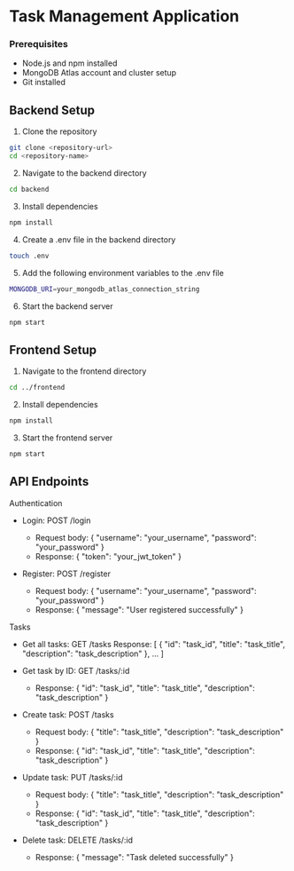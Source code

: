 # Task Management Application

### Prerequisites
- Node.js and npm installed
- MongoDB Atlas account and cluster setup
- Git installed

## Backend Setup
1. Clone the repository
```bash
git clone <repository-url>
cd <repository-name>
```

2. Navigate to the backend directory
```bash
cd backend
```

3. Install dependencies
```bash
npm install
```

4. Create a .env file in the backend directory
```bash
touch .env
```

5. Add the following environment variables to the .env file
```bash
MONGODB_URI=your_mongodb_atlas_connection_string
```

6. Start the backend server
```bash
npm start
```

## Frontend Setup
1. Navigate to the frontend directory
```bash
cd ../frontend
```

2. Install dependencies
```bash
npm install
```

3. Start the frontend server
```bash
npm start
```

## API Endpoints
Authentication
- Login: POST /login
  - Request body: { "username": "your_username", "password": "your_password" }
  - Response: { "token": "your_jwt_token" }
    
- Register: POST /register
  - Request body: { "username": "your_username", "password": "your_password" }
  - Response: { "message": "User registered successfully" }

Tasks
- Get all tasks: GET /tasks
    Response: [ { "id": "task_id", "title": "task_title", "description": "task_description" }, ... ]
    
- Get task by ID: GET /tasks/:id
  - Response: { "id": "task_id", "title": "task_title", "description": "task_description" }
    
- Create task: POST /tasks
  - Request body: { "title": "task_title", "description": "task_description" }
  - Response: { "id": "task_id", "title": "task_title", "description": "task_description" }
    
- Update task: PUT /tasks/:id
  - Request body: { "title": "task_title", "description": "task_description" }
  - Response: { "id": "task_id", "title": "task_title", "description": "task_description" }
    
- Delete task: DELETE /tasks/:id
  - Response: { "message": "Task deleted successfully" }
